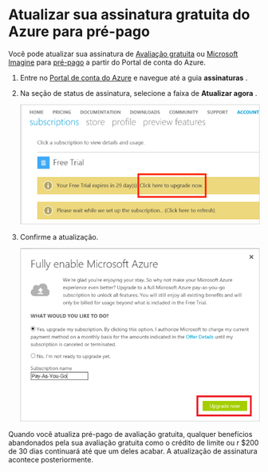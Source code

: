 <properties
   pageTitle="Atualizar sua assinatura gratuita do Azure para pré-pago | Microsoft Azure"
   description="Descreve o processo e os requisitos para a atualização de uma assinatura gratuita para pré-pago"
   services=""
   documentationCenter=""
   authors="jlian"
   manager="mbaldwin"
   editor=""
   tags="billing"
   />

<tags
   ms.service="billing"
   ms.devlang="na"
   ms.topic="article"
   ms.tgt_pltfrm="na"
   ms.workload="na"
   ms.date="10/26/2016"
   ms.author="jlian"/>

# <a name="upgrade-your-free-azure-subscription-to-pay-as-you-go"></a>Atualizar sua assinatura gratuita do Azure para pré-pago

Você pode atualizar sua assinatura de [Avaliação gratuita](https://azure.microsoft.com/free/) ou [Microsoft Imagine](https://azure.microsoft.com/offers/ms-azr-0144p/) para [pré-pago](https://azure.microsoft.com/offers/ms-azr-0003p/) a partir do Portal de conta do Azure. 

1. Entre no [Portal de conta do Azure](https://account.windowsazure.com/subscriptions) e navegue até a guia **assinaturas** .

2. Na seção de status de assinatura, selecione a faixa de **Atualizar agora** .

    ![Observe que a atualização de avaliação gratuita para pré-pago](./media/billing-upgrade-azure-subscription/billpage.png)

3. Confirme a atualização.

    ![Confirmação para a atualização de sua assinatura](./media/billing-upgrade-azure-subscription/Upgrade.png)

Quando você atualiza pré-pago de avaliação gratuita, qualquer benefícios abandonados pela sua avaliação gratuita como o crédito de limite ou r $200 de 30 dias continuará até que um deles acabar. A atualização de assinatura acontece posteriormente.
